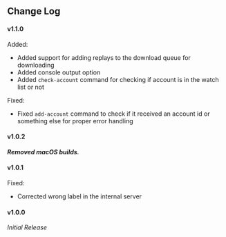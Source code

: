 ## Change Log

#### v1.1.0
Added:
- Added support for adding replays to the download queue for downloading
- Added console output option
- Added `check-account` command for checking if account is in the watch list or not

Fixed:
- Fixed `add-account` command to check if it received an account id or something else for proper error handling

#### v1.0.2
***Removed macOS builds.***

#### v1.0.1
Fixed:
- Corrected wrong label in the internal server

#### v1.0.0
*Initial Release*

